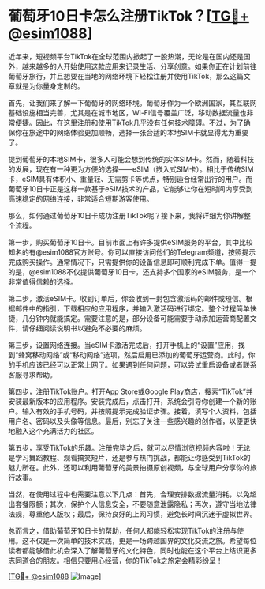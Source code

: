 # 葡萄牙10日卡怎么注册TikTok？[[TG💪+ @esim1088](https://t.me/s/esim1088)]

近年来，短视频平台TikTok在全球范围内掀起了一股热潮，无论是在国内还是国外，越来越多的人开始使用这款应用来记录生活、分享创意。如果你正在计划前往葡萄牙旅行，并且想要在当地的网络环境下轻松注册并使用TikTok，那么这篇文章就是为你量身定制的。

首先，让我们来了解一下葡萄牙的网络环境。葡萄牙作为一个欧洲国家，其互联网基础设施相当完善，尤其是在城市地区，Wi-Fi信号覆盖广泛，移动数据流量也非常便捷。因此，在这里注册和使用TikTok几乎没有任何技术障碍。不过，为了确保你在旅途中的网络体验更加顺畅，选择一张合适的本地SIM卡就显得尤为重要了。

提到葡萄牙的本地SIM卡，很多人可能会想到传统的实体SIM卡。然而，随着科技的发展，现在有一种更为方便的选择——eSIM（嵌入式SIM卡）。相比于传统SIM卡，eSIM具有体积小、重量轻、无需剪卡等优点，特别适合经常出行的用户。而葡萄牙10日卡正是这样一款基于eSIM技术的产品，它能够让你在短时间内享受到高速稳定的网络连接，非常适合短期游客使用。

那么，如何通过葡萄牙10日卡成功注册TikTok呢？接下来，我将详细为你讲解整个流程。

第一步，购买葡萄牙10日卡。目前市面上有许多提供eSIM服务的平台，其中比较知名的有@esim1088官方账号。你可以直接访问他们的Telegram频道，按照提示完成购买操作。通常情况下，只需提供你的设备信息即可顺利完成下单。值得一提的是，@esim1088不仅提供葡萄牙10日卡，还支持多个国家的eSIM服务，是一个非常值得信赖的选择。

第二步，激活eSIM卡。收到订单后，你会收到一封包含激活码的邮件或短信。根据邮件中的指引，下载相应的应用程序，并输入激活码进行绑定。整个过程简单快捷，几分钟内就能搞定。需要注意的是，部分设备可能需要手动添加运营商配置文件，请仔细阅读说明书以避免不必要的麻烦。

第三步，设置网络连接。当eSIM卡激活完成后，打开手机上的“设置”应用，找到“蜂窝移动网络”或“移动网络”选项，然后启用已添加的葡萄牙运营商。此时，你的手机应该已经可以正常上网了。如果遇到任何问题，可以尝试重启设备或者联系客服寻求帮助。

第四步，注册TikTok账户。打开App Store或Google Play商店，搜索“TikTok”并安装最新版本的应用程序。安装完成后，点击打开，系统会引导你创建一个新的账户。输入有效的手机号码，并按照提示完成验证步骤。接着，填写个人资料，包括用户名、密码以及头像等信息。最后，别忘了关注一些感兴趣的创作者，以便更快地融入这个充满活力的社区。

第五步，享受TikTok的乐趣。注册完毕之后，就可以尽情浏览视频内容啦！无论是学习舞蹈教程、观看搞笑短片，还是参与热门挑战，都能让你感受到TikTok的魅力所在。此外，还可以利用葡萄牙的美景拍摄原创视频，与全球用户分享你的旅行故事。

当然，在使用过程中也需要注意以下几点：首先，合理安排数据流量消耗，以免超出套餐限额；其次，保护个人信息安全，不要随意泄露隐私；再次，遵守当地法律法规，尊重他人版权；最后，保持良好的上网习惯，避免长时间沉迷于虚拟世界。

总而言之，借助葡萄牙10日卡的帮助，任何人都能轻松实现TikTok的注册与使用。这不仅是一次简单的技术实践，更是一场跨越国界的文化交流之旅。希望每位读者都能够借此机会深入了解葡萄牙的文化特色，同时也能在这个平台上结识更多志同道合的朋友。相信只要用心经营，你的TikTok之旅定会精彩纷呈！

[[TG💪+ @esim1088](https://t.me/s/esim1088) ![Image](https://i.postimg.cc/4NQfJmqS/Snipaste-2025-05-13-00-14-12.png)]